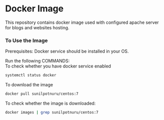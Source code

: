 # Docker Image

This repository contains docker image used with configured apache server for blogs and websites hosting.

### To Use the Image
Prerequisites: Docker service should be installed in your OS.

Run the following COMMANDS:\
To check whether you have docker service enabled
   ```sh
   systemctl status docker
   ```
To download the image
   ```sh
   docker pull sunilpotnuru/centos:7
   ```
To check whether the image is downloaded:
   ```sh
   docker images | grep sunilpotnuru/centos:7   
   ```
